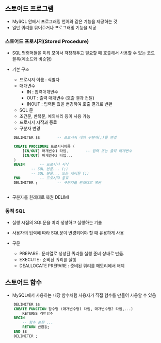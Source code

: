 ## 스토어드 프로그램
- MySQL 안에서 프로그래밍 언어와 같은 기능을 제공하는 것
- 일반 쿼리를 묶어주거나 프로그래밍 기능을 제공

### 스토어드 프로시저(Stored Procedure)
- SQL 명령어들을 미리 모아서 저장해두고 필요할 때 호출해서 사용할 수 있는 코드 블록(메소드와 비슷함)

- 기본 구조
    - 프로시저 이름 : 식별자
    - 매개변수
        - IN : 입력매개변수
        - OUT : 출력 매개변수 (호출 결과 전달)
        - INOUT : 입력된 값을 변경하여 호출 결과로 반환
    - SQL 문
    - 조건문, 반복문, 예외처리 등이 사용 가능
    - 프로시저 시작과 종료
    - 구분자 변경

```SQL
    DELIMITER $$        -- 프로시저 내의 구분자(;)를 변경

    CREATE PROCEDURE 프로시저이름 (
        [IN/OUT] 매개변수1 타입,        -- 입력 또는 출력 매개변수
        [IN/OUT] 매개변수2 타입...  
    )
    BEGIN       -- 프로시저 시작
            -- SQL 본문... (;)
            -- SQL 본문... 또는 제어문 (;)
    END         -- 프로시저 종료
    DELIMITER ;         -- 구분자를 원래대로 복원
    
```    

- 구분자를 원래대로 복원
DELIMI

### 동적 SQL 
- 실행 시점의 SQL문을 미리 생성하고 실행하는 기술
- 사용자의 입력에 따라 SQL문이 변경되어야 할 때 유용하게 사용

- 구문
    - PREPARE : 문자열로 생성된 쿼리를 실행 준비 상태로 만듦. 
    - EXECUTE : 준비된 쿼리를 실행
    - DEALLOCATE PREPARE : 준비된 쿼리를 메모리에서 해제

## 스토어드 함수
- MySQL에서 사용하는 내장 함수처럼 사용자가 직접 함수를 만들어 사용할 수 있음
```sql
    DELIMITER $$
    CREATE FUNCTION 함수명 (매개변수명1 타입, 매개변수명2 타입,...)
        RETURNS 리턴함수
    BEGIN 
        -- 함수 본문 ...
        RETURN 반환값;
    END $$      
    DELIMITER ;   
```

